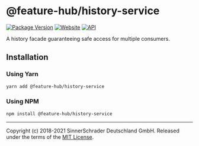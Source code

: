 # @feature-hub/history-service

[![Package Version][package-badge]][package-npm]
[![Website][website-badge]][website] [![API][api-badge]][api]

A history facade guaranteeing safe access for multiple consumers.

## Installation

### Using Yarn

```sh
yarn add @feature-hub/history-service
```

### Using NPM

```sh
npm install @feature-hub/history-service
```

---

Copyright (c) 2018-2021 SinnerSchrader Deutschland GmbH. Released under the
terms of the [MIT License][license].

[api]: https://feature-hub.io/@feature-hub/history-service/
[api-badge]:
  https://img.shields.io/badge/API-%40feature--hub%2Fhistory--service-%23ea3458.svg
[license]: https://github.com/sinnerschrader/feature-hub/blob/master/LICENSE
[package-badge]: https://img.shields.io/npm/v/@feature-hub/history-service.svg
[package-npm]: https://www.npmjs.com/package/@feature-hub/history-service
[website]: https://feature-hub.io/
[website-badge]:
  https://img.shields.io/badge/Website-feature--hub.io-%23500dc5.svg
